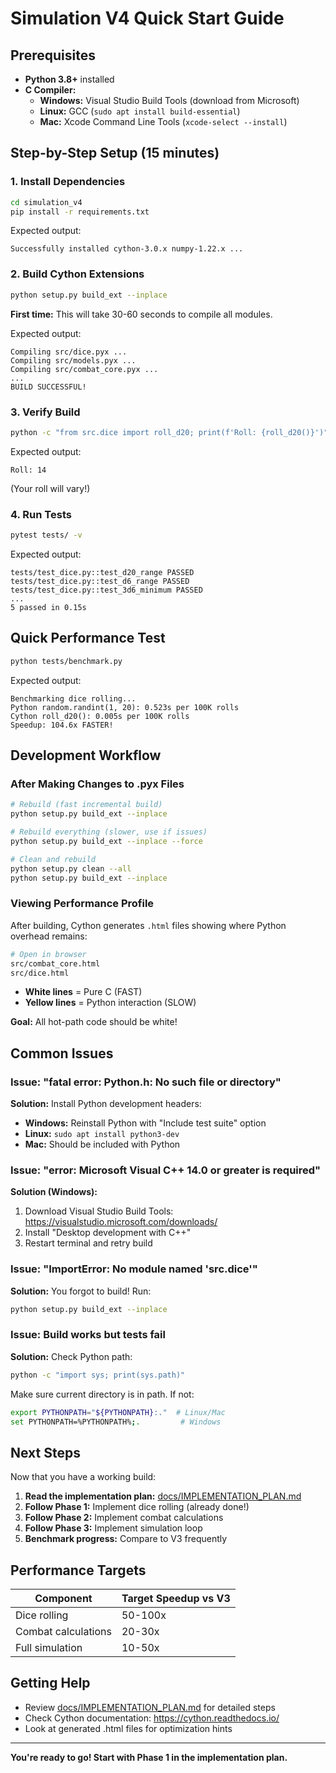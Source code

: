 # Simulation V4 Quick Start Guide

## Prerequisites

- **Python 3.8+** installed
- **C Compiler:**
  - **Windows:** Visual Studio Build Tools (download from Microsoft)
  - **Linux:** GCC (`sudo apt install build-essential`)
  - **Mac:** Xcode Command Line Tools (`xcode-select --install`)

## Step-by-Step Setup (15 minutes)

### 1. Install Dependencies

```bash
cd simulation_v4
pip install -r requirements.txt
```

Expected output:
```
Successfully installed cython-3.0.x numpy-1.22.x ...
```

### 2. Build Cython Extensions

```bash
python setup.py build_ext --inplace
```

**First time:** This will take 30-60 seconds to compile all modules.

Expected output:
```
Compiling src/dice.pyx ...
Compiling src/models.pyx ...
Compiling src/combat_core.pyx ...
...
BUILD SUCCESSFUL!
```

### 3. Verify Build

```bash
python -c "from src.dice import roll_d20; print(f'Roll: {roll_d20()}')"
```

Expected output:
```
Roll: 14
```

(Your roll will vary!)

### 4. Run Tests

```bash
pytest tests/ -v
```

Expected output:
```
tests/test_dice.py::test_d20_range PASSED
tests/test_dice.py::test_d6_range PASSED
tests/test_dice.py::test_3d6_minimum PASSED
...
5 passed in 0.15s
```

## Quick Performance Test

```bash
python tests/benchmark.py
```

Expected output:
```
Benchmarking dice rolling...
Python random.randint(1, 20): 0.523s per 100K rolls
Cython roll_d20(): 0.005s per 100K rolls
Speedup: 104.6x FASTER!
```

## Development Workflow

### After Making Changes to .pyx Files

```bash
# Rebuild (fast incremental build)
python setup.py build_ext --inplace

# Rebuild everything (slower, use if issues)
python setup.py build_ext --inplace --force

# Clean and rebuild
python setup.py clean --all
python setup.py build_ext --inplace
```

### Viewing Performance Profile

After building, Cython generates `.html` files showing where Python overhead remains:

```bash
# Open in browser
src/combat_core.html
src/dice.html
```

- **White lines** = Pure C (FAST)
- **Yellow lines** = Python interaction (SLOW)

**Goal:** All hot-path code should be white!

## Common Issues

### Issue: "fatal error: Python.h: No such file or directory"

**Solution:** Install Python development headers:
- **Windows:** Reinstall Python with "Include test suite" option
- **Linux:** `sudo apt install python3-dev`
- **Mac:** Should be included with Python

### Issue: "error: Microsoft Visual C++ 14.0 or greater is required"

**Solution (Windows):**
1. Download Visual Studio Build Tools: https://visualstudio.microsoft.com/downloads/
2. Install "Desktop development with C++"
3. Restart terminal and retry build

### Issue: "ImportError: No module named 'src.dice'"

**Solution:** You forgot to build! Run:
```bash
python setup.py build_ext --inplace
```

### Issue: Build works but tests fail

**Solution:** Check Python path:
```bash
python -c "import sys; print(sys.path)"
```

Make sure current directory is in path. If not:
```bash
export PYTHONPATH="${PYTHONPATH}:."  # Linux/Mac
set PYTHONPATH=%PYTHONPATH%;.         # Windows
```

## Next Steps

Now that you have a working build:

1. **Read the implementation plan:** [docs/IMPLEMENTATION_PLAN.md](docs/IMPLEMENTATION_PLAN.md)
2. **Follow Phase 1:** Implement dice rolling (already done!)
3. **Follow Phase 2:** Implement combat calculations
4. **Follow Phase 3:** Implement simulation loop
5. **Benchmark progress:** Compare to V3 frequently

## Performance Targets

| Component | Target Speedup vs V3 |
|-----------|---------------------|
| Dice rolling | 50-100x |
| Combat calculations | 20-30x |
| Full simulation | 10-50x |

## Getting Help

- Review [docs/IMPLEMENTATION_PLAN.md](docs/IMPLEMENTATION_PLAN.md) for detailed steps
- Check Cython documentation: https://cython.readthedocs.io/
- Look at generated .html files for optimization hints

---

**You're ready to go! Start with Phase 1 in the implementation plan.**
